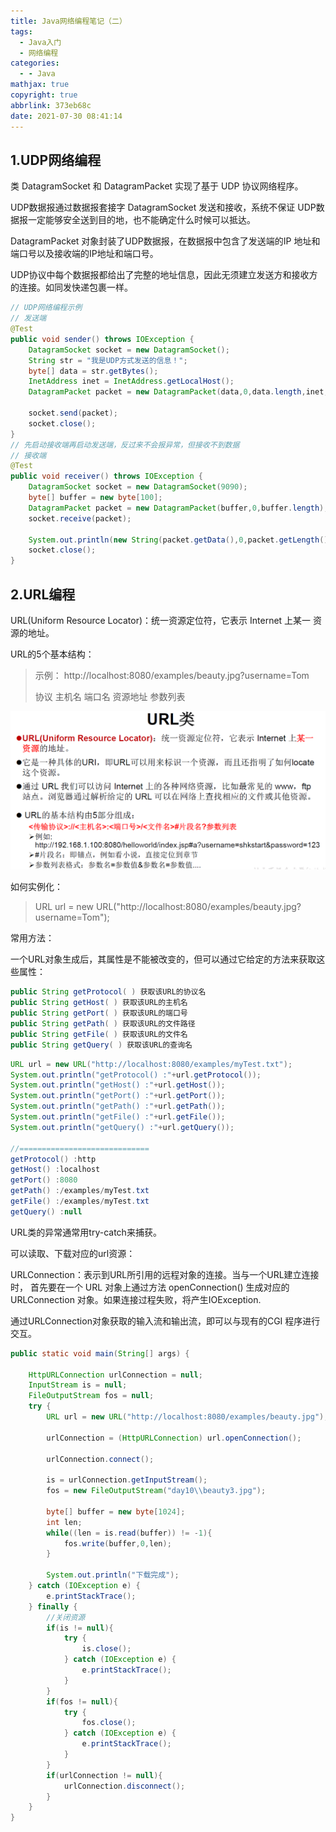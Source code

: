 ```yaml
---
title: Java网络编程笔记（二）
tags:
  - Java入门
  - 网络编程
categories:
  - - Java
mathjax: true
copyright: true
abbrlink: 373eb68c
date: 2021-07-30 08:41:14
---
```


## 1.UDP网络编程

<!--more-->

类 DatagramSocket 和 DatagramPacket 实现了基于 UDP 协议网络程序。

UDP数据报通过数据报套接字 DatagramSocket 发送和接收，系统不保证 UDP数据报一定能够安全送到目的地，也不能确定什么时候可以抵达。

DatagramPacket 对象封装了UDP数据报，在数据报中包含了发送端的IP 地址和端口号以及接收端的IP地址和端口号。

UDP协议中每个数据报都给出了完整的地址信息，因此无须建立发送方和接收方的连接。如同发快递包裹一样。

```Java
// UDP网络编程示例
// 发送端
@Test
public void sender() throws IOException {
    DatagramSocket socket = new DatagramSocket();
    String str = "我是UDP方式发送的信息！";
    byte[] data = str.getBytes();
    InetAddress inet = InetAddress.getLocalHost();
    DatagramPacket packet = new DatagramPacket(data,0,data.length,inet,9090);

    socket.send(packet);
    socket.close();
}
// 先启动接收端再启动发送端，反过来不会报异常，但接收不到数据
// 接收端
@Test
public void receiver() throws IOException {
    DatagramSocket socket = new DatagramSocket(9090);
    byte[] buffer = new byte[100];
    DatagramPacket packet = new DatagramPacket(buffer,0,buffer.length);
    socket.receive(packet);

    System.out.println(new String(packet.getData(),0,packet.getLength()));
    socket.close();
}
```

## 2.URL编程

URL(Uniform Resource Locator)：统一资源定位符，它表示 Internet 上某一 资源的地址。

URL的5个基本结构：

> 示例： http://localhost:8080/examples/beauty.jpg?username=Tom
>
> 协议 主机名 端口名 资源地址 参数列表

![image-20210802095227188](Java网络编程笔记（二）/image-20210802095227188.png)

如何实例化：

> URL url = new URL("http://localhost:8080/examples/beauty.jpg?username=Tom");

常用方法：

一个URL对象生成后，其属性是不能被改变的，但可以通过它给定的方法来获取这些属性：

```Java
public String getProtocol( ) 获取该URL的协议名
public String getHost( ) 获取该URL的主机名
public String getPort( ) 获取该URL的端口号
public String getPath( ) 获取该URL的文件路径
public String getFile( ) 获取该URL的文件名
public String getQuery( ) 获取该URL的查询名
```

```Java
URL url = new URL("http://localhost:8080/examples/myTest.txt");
System.out.println("getProtocol() :"+url.getProtocol());
System.out.println("getHost() :"+url.getHost());
System.out.println("getPort() :"+url.getPort());
System.out.println("getPath() :"+url.getPath());
System.out.println("getFile() :"+url.getFile());
System.out.println("getQuery() :"+url.getQuery());

//=============================
getProtocol() :http
getHost() :localhost
getPort() :8080
getPath() :/examples/myTest.txt
getFile() :/examples/myTest.txt
getQuery() :null
```

URL类的异常通常用try-catch来捕获。

可以读取、下载对应的url资源：

URLConnection：表示到URL所引用的远程对象的连接。当与一个URL建立连接时， 首先要在一个 URL 对象上通过方法 openConnection() 生成对应的 URLConnection 对象。如果连接过程失败，将产生IOException.

通过URLConnection对象获取的输入流和输出流，即可以与现有的CGI 程序进行交互。

```Java
public static void main(String[] args) {

    HttpURLConnection urlConnection = null;
    InputStream is = null;
    FileOutputStream fos = null;
    try {
        URL url = new URL("http://localhost:8080/examples/beauty.jpg");

        urlConnection = (HttpURLConnection) url.openConnection();

        urlConnection.connect();

        is = urlConnection.getInputStream();
        fos = new FileOutputStream("day10\\beauty3.jpg");

        byte[] buffer = new byte[1024];
        int len;
        while((len = is.read(buffer)) != -1){
            fos.write(buffer,0,len);
        }

        System.out.println("下载完成");
    } catch (IOException e) {
        e.printStackTrace();
    } finally {
        //关闭资源
        if(is != null){
            try {
                is.close();
            } catch (IOException e) {
                e.printStackTrace();
            }
        }
        if(fos != null){
            try {
                fos.close();
            } catch (IOException e) {
                e.printStackTrace();
            }
        }
        if(urlConnection != null){
            urlConnection.disconnect();
        }
    }
}
```

